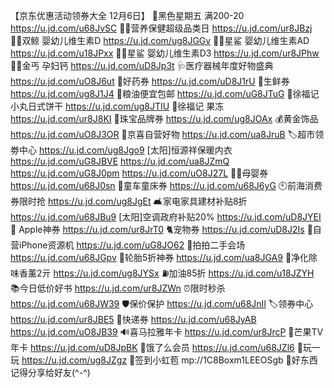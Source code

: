 【京东优惠活动领券大全 12月6日】
🛒黑色星期五 满200-20
https://u.jd.com/u68JvSC
👍🏻营养保健超级品类日
https://u.jd.com/ur8JBzj
👶🏻双鲸 婴幼儿维生素D
https://u.jd.com/ug8JGGv
👶🏻星鲨 婴幼儿维生素AD
https://u.jd.com/u18JPxx
👶🏻星鲨 婴幼儿维生素D3
https://u.jd.com/ur8JPhw
🤰🏻金丐 孕妇钙
https://u.jd.com/uD8Jp3t
🩺医疗器械年度好物盛典
https://u.jd.com/uO8J6ut
💊好药券
https://u.jd.com/uD8J1rU
🥩生鲜券
https://u.jd.com/ug8J1J4
🍚粮油便宜包邮
https://u.jd.com/uG8JTuG
🍪徐福记 小丸日式饼干
https://u.jd.com/ug8JTIU
🍮徐福记 果冻
https://u.jd.com/ur8J8KI
💎珠宝品牌券
https://u.jd.com/ug8JOAx
💰黄金饰品
https://u.jd.com/uO8J3OR
🏪京喜自营好物
https://u.jd.com/ua8JruB
🏷超市领劵中心
https://u.jd.com/ug8Jgo9
[太阳]恒源祥保暖内衣
https://u.jd.com/uG8JBVE
https://u.jd.com/ua8JZmQ
https://u.jd.com/uG8J0pm
https://u.jd.com/uO8J27L
👶🏻母婴券
https://u.jd.com/u68J0sn
🛴童车童床券
https://u.jd.com/u68J6yG
🕙前海消费券限时抢
https://u.jd.com/ug8JgEt
🛋家电家具建材补贴8折
https://u.jd.com/u68JBu9
[太阳]空调政府补贴20% 
https://u.jd.com/uD8JYEI
 Apple神券
https://u.jd.com/ur8JrT0
🐈宠物券
https://u.jd.com/uD8J2Is
📱自营iPhone资源机
https://u.jd.com/uG8JO62
📱拍拍二手会场
https://u.jd.com/u68JGpv
🛞轮胎5折神券
https://u.jd.com/ua8JGA9
🍃净化除味香薰2亓
https://u.jd.com/ug8JYSx
⛽加油85折
https://u.jd.com/u18JZYH
📚今日低价好书
https://u.jd.com/ur8JZWn
⏰限时秒杀
https://u.jd.com/u68JW39
🛡保价保护
https://u.jd.com/u68JnIl
🏷领券中心
https://u.jd.com/ur8JBE5
🚚快递券
https://u.jd.com/u68JyAB  
https://u.jd.com/uO8JB39
🔊喜马拉雅年卡
https://u.jd.com/ur8JrcP
🎥芒果TV年卡
https://u.jd.com/uD8JpBK
🛵饿了么会员
https://u.jd.com/u68JZl6
🎰玩一玩
https://u.jd.com/ug8JZgz
🧧签到小虹苞
mp://1C8Boxm1LEEOSgb
🌟好东西记得分享给好友(^-^)